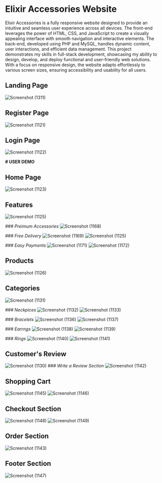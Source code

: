 # Elixir Accessories Website
Elixir Accessories is a fully responsive website designed to provide an intuitive and seamless user experience across all devices. The front-end leverages the power of HTML, CSS, and JavaScript to create a visually appealing interface with smooth navigation and interactive elements. The back-end, developed using PHP and MySQL, handles dynamic content, user interactions, and efficient data management. This project demonstrates my skills in full-stack development, showcasing my ability to design, develop, and deploy functional and user-friendly web solutions. With a focus on responsive design, the website adapts effortlessly to various screen sizes, ensuring accessibility and usability for all users.
## Landing Page
![Screenshot (1311)](https://user-images.githubusercontent.com/83781242/224623144-5705535d-71d8-4fa3-9934-bbe1b021d6c6.png)

## Register Page
![Screenshot (1121)](https://github.com/user-attachments/assets/9307a26a-e71e-48f5-a310-9c6099106134)

## Login Page 
![Screenshot (1122)](https://github.com/user-attachments/assets/a910984f-849a-465d-b8c0-1860ef9bed35)

**# USER DEMO**
## Home Page
![Screenshot (1123)](https://github.com/user-attachments/assets/285653a8-02d3-4d6e-b240-577d940b6da9)

## Features
![Screenshot (1125)](https://github.com/user-attachments/assets/8ff85bfc-7b59-49ae-9d88-d3a8aacc2828)

*### Preimum Accessories*
![Screenshot (1168)](https://github.com/user-attachments/assets/7d9f247a-b921-4d9f-b481-bc4bc4da5e61)

*### Free Delivery*
![Screenshot (1169)](https://github.com/user-attachments/assets/a83207f5-2b8e-435c-83ad-64eabefbbfe2)
![Screenshot (1125)](https://github.com/user-attachments/assets/2d775b16-c475-43b8-aee8-fade515a627e)

*### Easy Payments*
![Screenshot (1171)](https://github.com/user-attachments/assets/2a454620-7daa-4c9d-9a67-8e8ff261039e)
![Screenshot (1172)](https://github.com/user-attachments/assets/cf91d131-2ca7-48e7-8be6-41af39057b90)

## Products
![Screenshot (1126)](https://github.com/user-attachments/assets/e6b27c9c-369a-4832-a575-b55919aacada)

## Categories
![Screenshot (1131)](https://github.com/user-attachments/assets/912bb8f7-d9df-4036-9474-46a47d14f50f)

*### Neckpices*
![Screenshot (1132)](https://github.com/user-attachments/assets/a66b8159-818c-42a5-a924-667210752199)
![Screenshot (1133)](https://github.com/user-attachments/assets/6abc5fba-9c03-4a62-a3ba-76944752a3ab)

*### Bracelets*
![Screenshot (1136)](https://github.com/user-attachments/assets/03e99492-a6d8-4377-8315-9857f9241ade)
![Screenshot (1137)](https://github.com/user-attachments/assets/7109963b-27b6-4981-9f04-b5688cf9c66b)

*### Earrngs*
![Screenshot (1138)](https://github.com/user-attachments/assets/99371a26-c384-4ae3-98ff-a3a8af93d8b4)
![Screenshot (1139)](https://github.com/user-attachments/assets/af4956a7-1991-400d-b61e-343d322d867a)

*### Rings*
![Screenshot (1140)](https://github.com/user-attachments/assets/e674c504-b9c3-429f-aafc-70c0c1bd2b6c)
![Screenshot (1141)](https://github.com/user-attachments/assets/0e37a08e-827d-4382-9a3e-e03be91d7004)

## Customer's Review
![Screenshot (1130)](https://github.com/user-attachments/assets/8205b2e5-5f7d-47c6-b72a-e9a39b791b2f)
*### Write a Review Section*
![Screenshot (1142)](https://github.com/user-attachments/assets/bc8d7a5e-71c3-4a3c-9722-014e27fdc80b)

## Shopping Cart
![Screenshot (1145)](https://github.com/user-attachments/assets/88ee425b-d46d-4dfc-ae7e-82698cf0a55d)
![Screenshot (1146)](https://github.com/user-attachments/assets/cc1c4a75-167a-4d3d-ab12-56b3b46172f7)

## Checkout Section
![Screenshot (1148)](https://github.com/user-attachments/assets/ab768287-294e-4e2d-82a3-d3b933dcf7d7)
![Screenshot (1149)](https://github.com/user-attachments/assets/944a4eba-ad21-46ec-acbc-01a1a2b5bbbf)

## Order Section
![Screenshot (1143)](https://github.com/user-attachments/assets/3ae465b4-bab7-406c-bf08-abbf164e29a0)

## Footer Section
![Screenshot (1147)](https://github.com/user-attachments/assets/8131cd20-9f1d-4a35-9b3d-d935a467a0d2)






